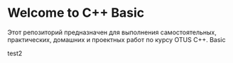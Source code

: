 # Welcome to C++ Basic

Этот репозиторий предназначен для выполнения самостоятельных,
практических, домашних и проектных работ по курсу OTUS C++. Basic

test2